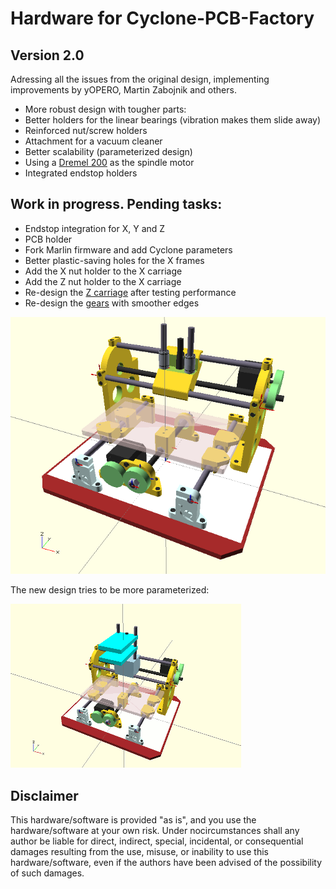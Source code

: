 Hardware for Cyclone-PCB-Factory  
===================

Version 2.0  
--  
Adressing all the issues from the original design, implementing improvements by yOPERO, Martin Zabojnik and others.

* More robust design with tougher parts:
 * Better holders for the linear bearings (vibration makes them slide away)
 * Reinforced nut/screw holders
* Attachment for a vacuum cleaner
* Better scalability (parameterized design)
* Using a [Dremel 200](http://www.dremel.com/en-us/tools/Pages/ToolDetail.aspx?pid=200+Series) as the spindle motor
* Integrated endstop holders

Work in progress. Pending tasks:  
--  

* Endstop integration for X, Y and Z
* PCB holder
* Fork Marlin firmware and add Cyclone parameters
* Better plastic-saving holes for the X frames
* Add the X nut holder to the X carriage
* Add the Z nut holder to the X carriage
* Re-design the [Z carriage](INHERITED) after testing performance
* Re-design the [gears](INHERITED) with smoother edges


![ScreenShot](output/cyclone.png)  

The new design tries to be more parameterized:

![ScreenShot](output/cyclone.gif)  

Disclaimer  
--
This hardware/software is provided "as is", and you use the hardware/software at your own risk. Under nocircumstances shall any author be liable for direct, indirect, special, incidental, or consequential damages resulting from the use, misuse, or inability to use this hardware/software, even if the authors have been advised of the possibility of such damages.  

